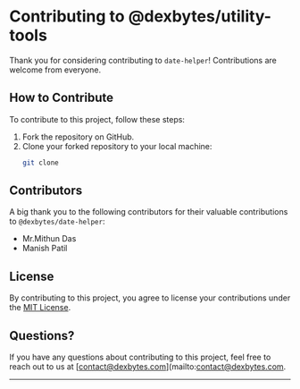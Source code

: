 # Contributing to @dexbytes/utility-tools

Thank you for considering contributing to `date-helper`! Contributions are welcome from everyone.

## How to Contribute

To contribute to this project, follow these steps:

1. Fork the repository on GitHub.
2. Clone your forked repository to your local machine:
   ```bash
   git clone 
   ```

## Contributors

A big thank you to the following contributors for their valuable contributions to `@dexbytes/date-helper`:

- Mr.Mithun Das
- Manish Patil

## License

By contributing to this project, you agree to license your contributions under the [MIT License](LICENSE).

## Questions?

If you have any questions about contributing to this project, feel free to reach out to us at [contact@dexbytes.com](mailto:contact@dexbytes.com.

---

